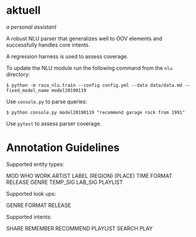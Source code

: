 # aktuell
_a personal assistant_


A robust NLU parser that generalizes well to OOV elements and successfully handles core intents.

A regression harness is used to assess coverage.

To update the NLU module run the following command from the `nlu` directory:

```$ python -m rasa_nlu.train --config config.yml --data data/data.md --fixed_model_name model20190119```

Use `console.py` to parse queries:

```$ python console.py model20190119 "recommend garage rock from 1991"```

Use `pytest` to assess parser coverage.


# Annotation Guidelines

Supported entity types:

  MOD
  WHO
  WORK
  ARTIST
  LABEL
  (REGION)
  (PLACE)
  TIME
  FORMAT
  RELEASE
  GENRE
  TEMP_SIG
  LAB_SIG
  PLAYLIST

Supported look ups:

  GENRE
  FORMAT
  RELEASE

Supported intents:

  SHARE
  REMEMBER
  RECOMMEND
  PLAYLIST
  SEARCH
  PLAY